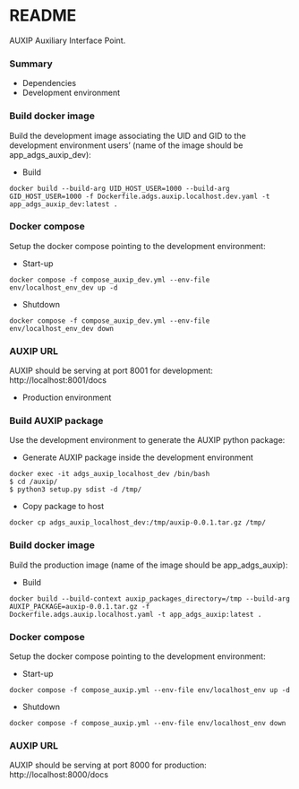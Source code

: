 # README #
AUXIP Auxiliary Interface Point.

### Summary ###

* Dependencies
* Development environment

### Build docker image ###

Build the development image associating the UID and GID to the development environment users’ (name of the image should be app_adgs_auxip_dev):

* Build
```
docker build --build-arg UID_HOST_USER=1000 --build-arg GID_HOST_USER=1000 -f Dockerfile.adgs.auxip.localhost.dev.yaml -t app_adgs_auxip_dev:latest .
```

### Docker compose ###

Setup the docker compose pointing to the development environment:

* Start-up
```
docker compose -f compose_auxip_dev.yml --env-file env/localhost_env_dev up -d
```

* Shutdown
```
docker compose -f compose_auxip_dev.yml --env-file env/localhost_env_dev down
```

### AUXIP URL ###

AUXIP should be serving at port 8001 for development:
http://localhost:8001/docs

* Production environment

### Build AUXIP package ###

Use the development environment to generate the AUXIP python package:

* Generate AUXIP package inside the development environment
```
docker exec -it adgs_auxip_localhost_dev /bin/bash
$ cd /auxip/
$ python3 setup.py sdist -d /tmp/
```

* Copy package to host
```
docker cp adgs_auxip_localhost_dev:/tmp/auxip-0.0.1.tar.gz /tmp/
```

### Build docker image ###

Build the production image (name of the image should be app_adgs_auxip):

* Build
```
docker build --build-context auxip_packages_directory=/tmp --build-arg AUXIP_PACKAGE=auxip-0.0.1.tar.gz -f Dockerfile.adgs.auxip.localhost.yaml -t app_adgs_auxip:latest .
```

### Docker compose ###

Setup the docker compose pointing to the development environment:

* Start-up
```
docker compose -f compose_auxip.yml --env-file env/localhost_env up -d
```

* Shutdown
```
docker compose -f compose_auxip.yml --env-file env/localhost_env down
```

### AUXIP URL ###

AUXIP should be serving at port 8000 for production:
http://localhost:8000/docs
